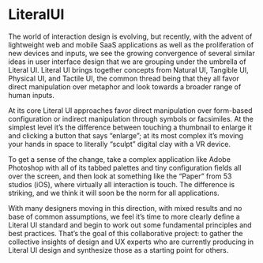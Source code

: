 # LiteralUI

The world of interaction design is evolving, but recently, with the advent of lightweight web and mobile SaaS applications as well as the proliferation of new devices and inputs, we see the growing convergence of several similar ideas in user interface design that we are grouping under the umbrella of Literal UI. Literal UI brings together concepts from Natural UI, Tangible UI, Physical UI, and Tactile UI, the common thread being that they all favor direct manipulation over metaphor and look towards a broader range of human inputs.

At its core Literal UI approaches favor direct manipulation over form-based configuration or indirect manipulation through symbols or facsimiles. At the simplest level it’s the difference between touching a thumbnail to enlarge it and clicking a button that says “enlarge”; at its most complex it’s moving your hands in space to literally “sculpt” digital clay with a VR device.

To get a sense of the change, take a complex application like Adobe Photoshop with all of its tabbed palettes and tiny configuration fields all over the screen, and then look at something like the “Paper” from 53 studios (iOS), where virtually all interaction is touch. The difference is striking, and we think it will soon be the norm for all applications.

With many designers moving in this direction, with mixed results and no base of common assumptions, we feel it’s time to more clearly define a Literal UI standard and begin to work out some fundamental principles and best practices. That’s the goal of this collaborative project: to gather the collective insights of design and UX experts who are currently producing in Literal UI design and synthesize those as a starting point for others.
